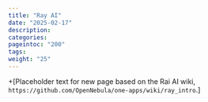 ```yaml
---
title: "Ray AI"
date: "2025-02-17"
description:
categories:
pageintoc: "200"
tags:
weight: "25"
---
```


<a id="minio-intro"></a>

<!--# minIO -->

+[Placeholder text for new page based on the Rai AI wiki, `https://github.com/OpenNebula/one-apps/wiki/ray_intro`.]
